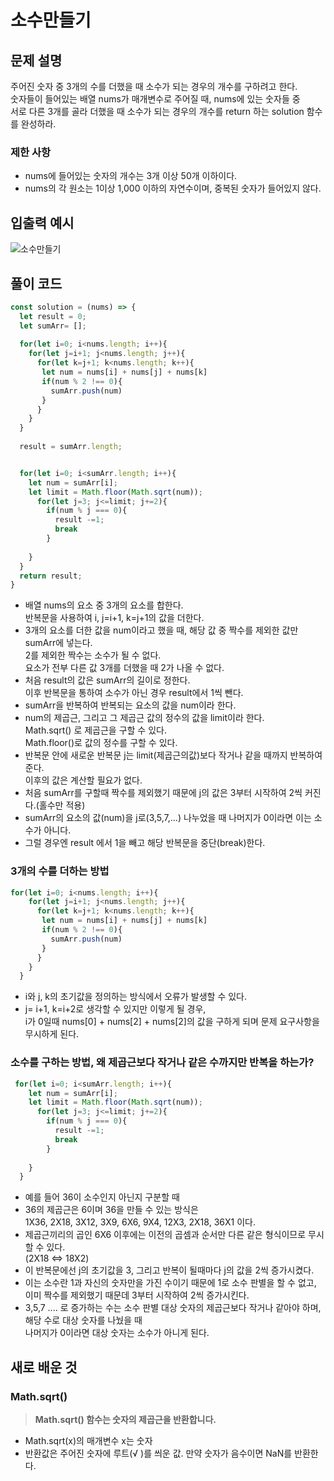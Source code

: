 # 소수만들기
## 문제 설명
주어진 숫자 중 3개의 수를 더했을 때 소수가 되는 경우의 개수를 구하려고 한다.<br>
숫자들이 들어있는 배열 nums가 매개변수로 주어질 때, nums에 있는 숫자들 중<br>
서로 다른 3개를 골라 더했을 때 소수가 되는 경우의 개수를 return 하는 solution 함수를 완성하라.<br>
### 제한 사항
- nums에 들어있는 숫자의 개수는 3개 이상 50개 이하이다.
- nums의 각 원소는 1이상 1,000 이하의 자연수이며, 중복된 숫자가 들어있지 않다.

## 입출력 예시
![소수만들기](https://user-images.githubusercontent.com/62838570/126891862-c45289c0-7c21-43c1-8af9-aa0ace31e93c.png)

## 풀이 코드
```javascript
const solution = (nums) => {
  let result = 0;
  let sumArr= [];
  
  for(let i=0; i<nums.length; i++){
    for(let j=i+1; j<nums.length; j++){
      for(let k=j+1; k<nums.length; k++){
       let num = nums[i] + nums[j] + nums[k]
       if(num % 2 !== 0){
         sumArr.push(num)
       }
      }
    }
  }
 
  result = sumArr.length;


  for(let i=0; i<sumArr.length; i++){
    let num = sumArr[i];
    let limit = Math.floor(Math.sqrt(num));
      for(let j=3; j<=limit; j+=2){
        if(num % j === 0){
          result -=1;
          break
        }
      
    }
  }
  return result;
}
```

- 배열 nums의 요소 중 3개의 요소를 합한다.<br> 반복문을 사용하여 i, j=i+1, k=j+1의 값을 더한다.
- 3개의 요소를 더한 값을 num이라고 했을 때, 해당 값 중 짝수를 제외한 값만 sumArr에 넣는다.<br>
2를 제외한 짝수는 소수가 될 수 없다. <br> 
요소가 전부 다른 값 3개를 더했을 때 2가 나올 수 없다.
- 처음 result의 값은 sumArr의 길이로 정한다.<br>
이후 반복문을 통하여 소수가 아닌 경우 result에서 1씩 뺀다.
- sumArr을 반복하여 반복되는 요소의 값을 num이라 한다.
- num의 제곱근, 그리고 그 제곱근 값의 정수의 값을 limit이라 한다.<br>
Math.sqrt() 로 제곱근을 구할 수 있다.<br>
Math.floor()로 값의 정수를 구할 수 있다.<br>
- 반복문 안에 새로운 반복문 j는 limit(제곱근의값)보다 작거나 같을 때까지 반복하여준다.<br>
이후의 값은 계산할 필요가 없다.
- 처음 sumArr를 구할때 짝수를 제외했기 때문에 j의 값은 3부터 시작하여 2씩 커진다.(홀수만 적용)
- sumArr의 요소의 값(num)을 j로(3,5,7,...) 나누었을 때 나머지가 0이라면 이는 소수가 아니다.
- 그럴 경우엔 result 에서 1을 빼고 해당 반복문을 중단(break)한다.

### 3개의 수를 더하는 방법
```javascript
for(let i=0; i<nums.length; i++){
    for(let j=i+1; j<nums.length; j++){
      for(let k=j+1; k<nums.length; k++){
       let num = nums[i] + nums[j] + nums[k]
       if(num % 2 !== 0){
         sumArr.push(num)
       }
      }
    }
  }
```
- i와 j, k의 초기값을 정의하는 방식에서 오류가 발생할 수 있다.
- j= i+1, k=i+2로 생각할 수 있지만 이렇게 될 경우, <br>
i가 0일때 nums[0] + nums[2] + nums[2]의 값을 구하게 되며 문제 요구사항을 무시하게 된다.

### 소수를 구하는 방법, 왜 제곱근보다 작거나 같은 수까지만 반복을 하는가?
```javascript
 for(let i=0; i<sumArr.length; i++){
    let num = sumArr[i];
    let limit = Math.floor(Math.sqrt(num));
      for(let j=3; j<=limit; j+=2){
        if(num % j === 0){
          result -=1;
          break
        }
      
    }
  }
```

- 예를 들어 36이 소수인지 아닌지 구분할 때
- 36의 제곱근은 6이며 36을 만들 수 있는 방식은 <br>
1X36, 2X18, 3X12, 3X9, 6X6, 9X4, 12X3, 2X18, 36X1 이다.
- 제곱근끼리의 곱인 6X6 이후에는 이전의 곱셈과 순서만 다른 같은 형식이므로 무시할 수 있다.<br>
(2X18 <=> 18X2)
- 이 반복문에선 j의 초기값을 3, 그리고 반복이 될때마다 j의 값을 2씩 증가시켰다.
- 이는 소수란 1과 자신의 숫자만을 가진 수이기 때문에 1로 소수 판별을 할 수 없고, 이미 짝수를 제외했기 때문데 3부터 시작하여 2씩 증가시킨다.
- 3,5,7 .... 로 증가하는 수는 소수 판별 대상 숫자의 제곱근보다 작거나 같아야 하며, 해당 수로 대상 숫자를 나눴을 때<br>
나머지가 0이라면 대상 숫자는 소수가 아니게 된다.

## 새로 배운 것
### Math.sqrt()
>  **Math.sqrt() 함수는 숫자의 제곱근을 반환합니다.**

- Math.sqrt(x)의 매개변수 x는 숫자
- 반환값은 주어진 숫자에 루트(√ )를 씌운 값. 만약 숫자가 음수이면 NaN를 반환한다.
